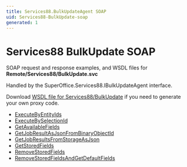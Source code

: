 ```yaml
---
title: Services88.BulkUpdateAgent SOAP
uid: Services88-BulkUpdate-soap
generated: 1
---
```


# Services88 BulkUpdate SOAP

SOAP request and response examples, and WSDL files for **Remote/Services88/BulkUpdate.svc**

Handled by the <see cref="T:SuperOffice.Services88.IBulkUpdateAgent">SuperOffice.Services88.IBulkUpdateAgent</see> interface.



Download [WSDL file for Services88/BulkUpdate](../Services88-BulkUpdate.md) if you need to generate your own proxy code.

* [ExecuteByEntityIds](ExecuteByEntityIds.md)
* [ExecuteBySelectionId](ExecuteBySelectionId.md)
* [GetAvailableFields](GetAvailableFields.md)
* [GetJobResultAsJsonFromBinaryObjectId](GetJobResultAsJsonFromBinaryObjectId.md)
* [GetJobResultsFromStorageAsJson](GetJobResultsFromStorageAsJson.md)
* [GetStoredFields](GetStoredFields.md)
* [RemoveStoredFields](RemoveStoredFields.md)
* [RemoveStoredFieldsAndGetDefaultFields](RemoveStoredFieldsAndGetDefaultFields.md)

